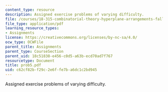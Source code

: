 ```yaml
---
content_type: resource
description: Assigned exercise problems of varying difficulty.
file: /courses/18-315-combinatorial-theory-hyperplane-arrangements-fall-2004/c62cf82bf29c2e6ffe7ba6dc1c2bd945_prob5.pdf
file_type: application/pdf
learning_resource_types:
- Assignments
license: https://creativecommons.org/licenses/by-nc-sa/4.0/
ocw_type: OCWFile
parent_title: Assignments
parent_type: CourseSection
parent_uid: 18c51838-e456-c0d5-a63b-ecd70ad7f767
resourcetype: Document
title: prob5.pdf
uid: c62cf82b-f29c-2e6f-fe7b-a6dc1c2bd945
---
```

Assigned exercise problems of varying difficulty.